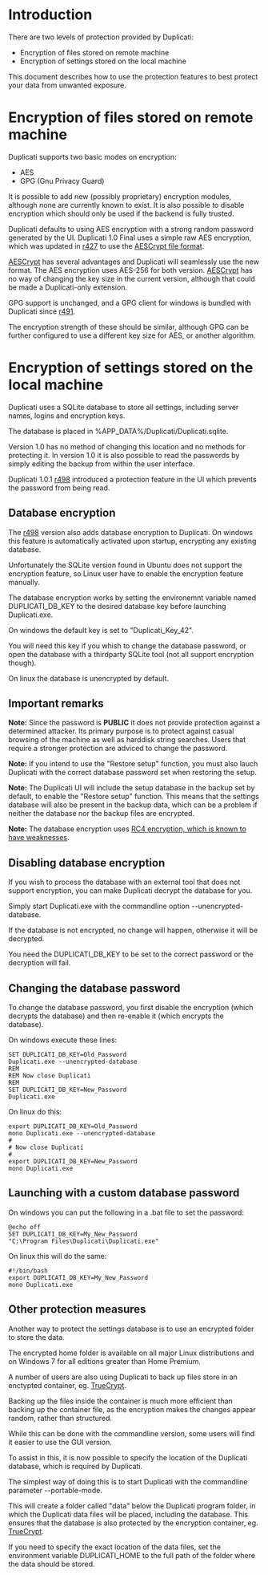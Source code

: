 # Introduction #
There are two levels of protection provided by Duplicati:
  * Encryption of files stored on remote machine
  * Encryption of settings stored on the local machine

This document describes how to use the protection features to best protect your data from unwanted exposure.

# Encryption of files stored on remote machine #
Duplicati supports two basic modes on encryption:
  * AES
  * GPG (Gnu Privacy Guard)

It is possible to add new (possibly proprietary) encryption modules, although none are currently known to exist. It is also possible to disable encryption which should only be used if the backend is fully trusted.

Duplicati defaults to using AES encryption with a strong random password generated by the UI. Duplicati 1.0 Final uses a simple raw AES encryption, which was updated in [r427](https://code.google.com/p/duplicati/source/detail?r=427) to use the [AESCrypt file format](http://www.aescrypt.com/format).

[AESCrypt](http://www.aescrypt.com/) has several advantages and Duplicati will seamlessly use the new format. The AES encryption uses AES-256 for both version. [AESCrypt](http://www.aescrypt.com/) has no way of changing the key size in the current version, although that could be made a Duplicati-only extension.

GPG support is unchanged, and a GPG client for windows is bundled with Duplicati since [r491](https://code.google.com/p/duplicati/source/detail?r=491).

The encryption strength of these should be similar, although GPG can be further configured to use a different key size for AES, or another algorithm.

# Encryption of settings stored on the local machine #
Duplicati uses a SQLite database to store all settings, including server names, logins and encryption keys.

The database is placed in %APP\_DATA%/Duplicati/Duplicati.sqlite.

Version 1.0 has no method of changing this location and no methods for protecting it. In version 1.0 it is also possible to read the passwords by simply editing the backup from within the user interface.

Duplicati 1.0.1 [r498](https://code.google.com/p/duplicati/source/detail?r=498) introduced a protection feature in the UI which prevents the password from being read.

## Database encryption ##

The [r498](https://code.google.com/p/duplicati/source/detail?r=498) version also adds database encryption to Duplicati. On windows this feature is automatically activated upon startup, encrypting any existing database.

Unfortunately the SQLite version found in Ubuntu does not support the encryption feature, so Linux user have to enable the encryption feature manually.

The database encryption works by setting the environemnt variable named DUPLICATI\_DB\_KEY to the desired database key before launching Duplicati.exe.

On windows the default key is set to "Duplicati\_Key\_42".

You will need this key if you whish to change the database password, or open the database with a thirdparty SQLite tool (not all support encryption though).

On linux the database is unencrypted by default.

## Important remarks ##

**Note:** Since the password is **PUBLIC** it does not provide protection against a determined attacker. Its primary purpose is to protect against casual browsing of the machine as well as harddisk string searches. Users that require a stronger protection are adviced to change the password.

**Note:** If you intend to use the "Restore setup" function, you must also lauch Duplicati with the correct database password set when restoring the setup.

**Note:** The Duplicati UI will include the setup database in the backup set by default, to enable the "Restore setup" function. This means that the settings database will also be present in the backup data, which can be a problem if neither the database nor the backup files are encrypted.

**Note:** The database encryption uses [RC4 encryption, which is known to have weaknesses](http://en.wikipedia.org/wiki/RC4).

## Disabling database encryption ##

If you wish to process the database with an external tool that does not support encryption, you can make Duplicati decrypt the database for you.

Simply start Duplicati.exe with the commandline option --unencrypted-database.

If the database is not encrypted, no change will happen, otherwise it will be decrypted.

You need the DUPLICATI\_DB\_KEY to be set to the correct password or the decryption will fail.

## Changing the database password ##

To change the database password, you first disable the encryption (which decrypts the database) and then re-enable it (which encrypts the database).

On windows execute these lines:
```
SET DUPLICATI_DB_KEY=Old_Password
Duplicati.exe --unencrypted-database
REM
REM Now close Duplicati
REM
SET DUPLICATI_DB_KEY=New_Password
Duplicati.exe
```

On linux do this:
```
export DUPLICATI_DB_KEY=Old_Password
mono Duplicati.exe --unencrypted-database
#
# Now close Duplicati
#
export DUPLICATI_DB_KEY=New_Password
mono Duplicati.exe
```

## Launching with a custom database password ##
On windows you can put the following in a .bat file to set the password:
```
@echo off
SET DUPLICATI_DB_KEY=My_New_Password
"C:\Program Files\Duplicati\Duplicati.exe"
```

On linux this will do the same:
```
#!/bin/bash
export DUPLICATI_DB_KEY=My_New_Password
mono Duplicati.exe
```

## Other protection measures ##
Another way to protect the settings database is to use an encrypted folder to store the data.

The encrypted home folder is available on all major Linux distributions and on Windows 7 for all editions greater than Home Premium.

A number of users are also using Duplicati to back up files store in an enctypted container, eg. [TrueCrypt](http://www.truecrypt.org/).

Backing up the files inside the container is much more efficient than backing up the container file, as the encryption makes the changes appear random, rather than structured.

While this can be done with the commandline version, some users will find it easier to use the GUI version.

To assist in this, it is now possible to specify the location of the Duplicati database, which is required by Duplicati.

The simplest way of doing this is to start Duplicati with the commandline parameter --portable-mode.

This will create a folder called "data" below the Duplicati program folder, in which the Duplicati data files will be placed, including the database. This ensures that the database is also protected by the encryption container, eg. [TrueCrypt](http://www.truecrypt.org/).

If you need to specify the exact location of the data files, set the environment variable DUPLICATI\_HOME to the full path of the folder where the data should be stored.